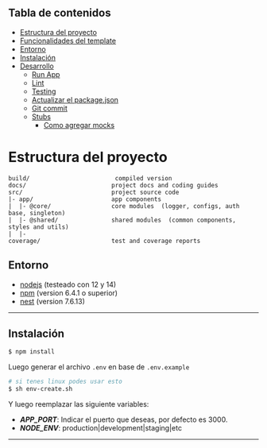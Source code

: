 ## Tabla de contenidos

-   [Estructura del proyecto](#Estructura-del-proyecto)
-   [Funcionalidades del template](#funcionalidades-del-template)
-   [Entorno](#entorno)
-   [Instalación](#instalación)
-   [Desarrollo](#desarrollo)
    -   [Run App](#run-app)
    -   [Lint](#lint)
    -   [Testing](#testing)
    -   [Actualizar el package.json](#actualizar-el-package.json)
    -   [Git commit](#git-commit)
    -   [Stubs](#stubs)
        -   [Como agregar mocks](#como-agregar-mocks)

# Estructura del proyecto

```
build/                        compiled version
docs/                        project docs and coding guides
src/                         project source code
|- app/                      app components
|  |- @core/                 core modules  (logger, configs, auth base, singleton)
|  |- @shared/               shared modules  (common components, styles and utils)
|  |-
coverage/                    test and coverage reports
```

## Entorno

-   [nodejs](https://nodejs.org/) (testeado con 12 y 14)
-   [npm](https://www.npmjs.com) (version 6.4.1 o superior)
-   [nest](https://nestjs.com/) (version 7.6.13)

---

## Instalación

```bash
$ npm install
```

Luego generar el archivo `.env` en base de `.env.example`

```bash
# si tenes linux podes usar esto
$ sh env-create.sh
```

Y luego reemplazar las siguiente variables:

-   **_APP_PORT_**: Indicar el puerto que deseas, por defecto es 3000.
-   **_NODE_ENV_**: production|development|staging|etc

---
